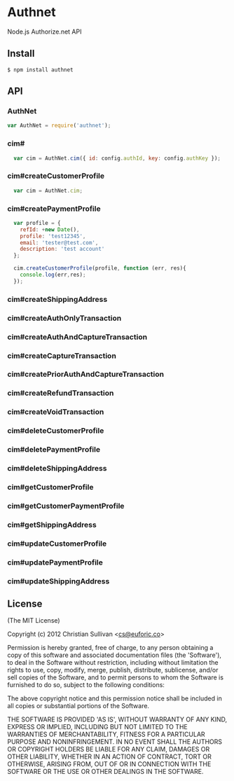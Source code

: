 
# Authnet

Node.js Authorize.net API

## Install

```
$ npm install authnet
```

## API

### AuthNet

```js
var AuthNet = require('authnet');
```

### cim#

```js
  var cim = AuthNet.cim({ id: config.authId, key: config.authKey });
```

### cim#createCustomerProfile

```js
  var cim = AuthNet.cim;
```
### cim#createPaymentProfile

```js
  var profile = {
    refId: +new Date(),
    profile: 'test12345',
    email: 'tester@test.com',
    description: 'test account'
  };

  cim.createCustomerProfile(profile, function (err, res){
    console.log(err,res);
  });
```
### cim#createShippingAddress

### cim#createAuthOnlyTransaction

### cim#createAuthAndCaptureTransaction

### cim#createCaptureTransaction

### cim#createPriorAuthAndCaptureTransaction

### cim#createRefundTransaction

### cim#createVoidTransaction

### cim#deleteCustomerProfile

### cim#deletePaymentProfile

### cim#deleteShippingAddress

### cim#getCustomerProfile

### cim#getCustomerPaymentProfile

### cim#getShippingAddress

### cim#updateCustomerProfile

### cim#updatePaymentProfile

### cim#updateShippingAddress

## License

(The MIT License)

Copyright (c) 2012 Christian Sullivan &lt;cs@euforic.co&gt;

Permission is hereby granted, free of charge, to any person obtaining
a copy of this software and associated documentation files (the
'Software'), to deal in the Software without restriction, including
without limitation the rights to use, copy, modify, merge, publish,
distribute, sublicense, and/or sell copies of the Software, and to
permit persons to whom the Software is furnished to do so, subject to
the following conditions:

The above copyright notice and this permission notice shall be
included in all copies or substantial portions of the Software.

THE SOFTWARE IS PROVIDED 'AS IS', WITHOUT WARRANTY OF ANY KIND,
EXPRESS OR IMPLIED, INCLUDING BUT NOT LIMITED TO THE WARRANTIES OF
MERCHANTABILITY, FITNESS FOR A PARTICULAR PURPOSE AND NONINFRINGEMENT.
IN NO EVENT SHALL THE AUTHORS OR COPYRIGHT HOLDERS BE LIABLE FOR ANY
CLAIM, DAMAGES OR OTHER LIABILITY, WHETHER IN AN ACTION OF CONTRACT,
TORT OR OTHERWISE, ARISING FROM, OUT OF OR IN CONNECTION WITH THE
SOFTWARE OR THE USE OR OTHER DEALINGS IN THE SOFTWARE.